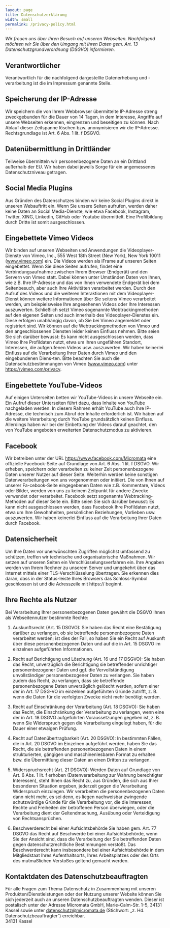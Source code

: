 ```yaml
---
layout: page
title: Datenschutzerklärung
width: small
permalink: /privacy-policy.html
---
```


*Wir freuen uns über Ihren Besuch auf unseren Webseiten. Nachfolgend möchten wir Sie über den Umgang mit Ihren Daten gem. Art. 13 Datenschutzgrundverordnung (DSGVO) informieren.*

## Verantwortlicher
Verantwortlich für die nachfolgend dargestellte Datenerhebung und -verarbeitung ist die im Impressum genannte Stelle.

## Speicherung der IP-Adresse
Wir speichern die von Ihrem Webbrowser übermittelte IP-Adresse streng zweckgebunden für die Dauer von 14 Tagen, in dem Interesse, Angriffe auf unsere Webseiten erkennen, eingrenzen und beseitigen zu können. Nach Ablauf dieser Zeitspanne löschen bzw. anonymisieren wir die IP-Adresse. Rechtsgrundlage ist Art. 6 Abs. 1 lit. f DSGVO.

## Datenübermittlung in Drittländer
Teilweise übermitteln wir personenbezogene Daten an ein Drittland außerhalb der EU. Wir haben dabei jeweils Sorge für ein angemessenes Datenschutzniveau getragen.

## Social Media Plugins
Aus Gründen des Datenschutzes binden wir keine Social Plugins direkt in unseren Webauftritt ein. Wenn Sie unsere Seiten aufrufen, werden daher keine Daten an Social Media-Dienste, wie etwa Facebook, Instagram, Twitter,  XING, LinkedIn, GitHub oder Youtube übermittelt. Eine Profilbildung durch Dritte ist somit ausgeschlossen.


## Eingebettete Vimeo Videos
Wir binden auf unseren Webseiten und Anwendungen die Videoplayer-Dienste von Vimeo, Inc., 555 West 18th Street (New York), New York 10011 (www.vimeo.com) ein. Die Videos werden als iFrame auf unseren Seiten eingebettet. Wenn Sie diese Seiten aufrufen, findet eine Verbindungsaufnahme zwischen Ihrem Browser (Endgerät) und den Servern von Vimeo statt. Dabei können unter Umständen Daten von Ihnen, wie z.B. Ihre IP-Adresse und das von Ihnen verwendete Endgerät bei dem Seitenbesuch, aber auch Ihre Aktivitäten verarbeitet werden. Durch den Aufruf des Videos und die weiteren Interaktionen mit dem Videoplayer-Dienst können weitere Informationen über Sie seitens Vimeo verarbeitet werden, um beispielsweise Ihre angesehenen Videos oder Ihre Interessen auszuwerten.
Schließlich setzt Vimeo sogenannte Webtrackingmethoden auf den eigenen Seiten und auch innerhalb des Videoplayer-Dienstes ein. Diese erfolgen unabhängig davon, ob Sie bei Vimeo angemeldet oder registriert sind. Wir können auf die Webtrackingmethoden von Vimeo und den angeschlossenen Diensten leider keinen Einfluss nehmen.
Bitte seien Sie sich darüber bewusst: Es kann nicht ausgeschlossen werden, dass Vimeo Ihre Profildaten nutzt, etwa um Ihren ungefähren Standort, Interessen, die aufgerufenen Videos usw. auszuwerten. Wir haben keinerlei Einfluss auf die Verarbeitung Ihrer Daten durch Vimeo und den eingebundenen Diens-ten.
Bitte beachten Sie auch die Datenschutzbestimmungen von Vimeo (www.vimeo.com) unter https://vimeo.com/privacy.

## Eingebettete YouTube-Videos
Auf einigen Unterseiten betten wir YouTube-Videos in unsere Webseite ein. Ein Aufruf dieser Unterseiten führt dazu, dass Inhalte von YouTube nachgeladen werden. In diesem Rahmen erhält YouTube auch Ihre IP-Adresse, die technisch zum Abruf der Inhalte erforderlich ist. Wir haben auf die weitere Verarbeitung durch YouTube grundsätzlich keinen Einfluss. Allerdings haben wir bei der Einbettung der Videos darauf geachtet, den von YouTube angeboten erweiterten Datenschutzmodus zu aktivieren.

## Facebook
Wir betreiben unter der URL https://www.facebook.com/Micromata eine offizielle Facebook-Seite auf Grundlage von Art. 6 Abs. 1 lit. f DSGVO. Wir erheben, speichern oder verarbeiten zu keiner Zeit personenbezogene Daten unserer Nutzer auf dieser Seite. Weiterhin werden keine sonstigen Datenverarbeitungen von uns vorgenommen oder initiiert. Die von Ihnen auf unserer Fa-cebook-Seite eingegebenen Daten wie z.B. Kommentare, Videos oder Bilder, werden von uns zu keinem Zeitpunkt für andere Zwecke verwendet oder verarbeitet.
Facebook setzt sogenannte Webtracking-Methoden auf dieser Seite ein. Bitte seien Sie sich darüber bewusst: Es kann nicht ausgeschlossen werden, dass Facebook Ihre Profildaten nutzt, etwa um Ihre Gewohnheiten, persönlichen Beziehungen, Vorlieben usw. auszuwerten. Wir haben keinerlei Einfluss auf die Verarbeitung Ihrer Daten durch Facebook.

## Datensicherheit
Um Ihre Daten vor unerwünschten Zugriffen möglichst umfassend zu schützen, treffen wir technische und organisatorische Maßnahmen. Wir setzen auf unseren Seiten ein Verschlüsselungsverfahren ein. Ihre Angaben werden von Ihrem Rechner zu unserem Server und umgekehrt über das Internet mittels einer TLS-Verschlüsselung übertragen. Sie erkennen dies daran, dass in der Status-leiste Ihres Browsers das Schloss-Symbol geschlossen ist und die Adresszeile mit https:// beginnt.

## Ihre Rechte als Nutzer
Bei Verarbeitung Ihrer personenbezogenen Daten gewährt die DSGVO Ihnen als Webseitennutzer bestimmte Rechte:
1. Auskunftsrecht (Art. 15 DSGVO):
Sie haben das Recht eine Bestätigung darüber zu verlangen, ob sie betreffende personenbezogene Daten verarbeitet werden; ist dies der Fall, so haben Sie ein Recht auf Auskunft über diese personenbezogenen Daten und auf die in Art. 15 DSGVO im einzelnen aufgeführten Informationen.
2. Recht auf Berichtigung und Löschung (Art. 16 und 17 DSGVO):
Sie haben das Recht, unverzüglich die Berichtigung sie betreffender unrichtiger personenbezogener Daten und ggf. die Vervollständigung unvollständiger personenbezogener Daten zu verlangen. Sie haben zudem das Recht, zu verlangen, dass sie betreffende personenbezogene Daten unverzüglich gelöscht werden, sofern einer der in Art. 17 DSG-VO im einzelnen aufgeführten Gründe zutrifft, z. B. wenn die Daten für die verfolgten Zwecke nicht mehr benötigt werden.
3. Recht auf Einschränkung der Verarbeitung (Art. 18 DSGVO):
Sie haben das Recht, die Einschränkung der Verarbeitung zu verlangen, wenn eine der in Art. 18 DSGVO aufgeführten Voraussetzungen gegeben ist, z. B. wenn Sie Widerspruch gegen die Verarbeitung eingelegt haben, für die Dauer einer etwaigen Prüfung.
4. Recht auf Datenübertragbarkeit (Art. 20 DSGVO):
In bestimmten Fällen, die in Art. 20 DSGVO im Einzelnen aufgeführt werden, haben Sie das Recht, die sie betreffenden personenbezogenen Daten in einem strukturierten, gängigen und maschinenlesbaren Format zu erhalten bzw. die Übermittlung dieser Daten an einen Dritten zu verlangen.

5. Widerspruchsrecht (Art. 21 DSGVO):
Werden Daten auf Grundlage von Art. 6 Abs. 1 lit. f erhoben (Datenverarbeitung zur Wahrung berechtigter Interessen), steht Ihnen das Recht zu, aus Gründen, die sich aus Ihrer besonderen Situation ergeben, jederzeit gegen die Verarbeitung Widerspruch einzulegen. Wir verarbeiten die personenbezogenen Daten dann nicht mehr, es sei denn, es liegen nachweisbar zwingende schutzwürdige Gründe für die Verarbeitung vor, die die Interessen, Rechte und Freiheiten der betroffenen Person überwiegen, oder die Verarbeitung dient der Geltendmachung, Ausübung oder Verteidigung von Rechtsansprüchen.

6. Beschwerderecht bei einer Aufsichtsbehörde
Sie haben gem. Art. 77 DSGVO das Recht auf Beschwerde bei einer Aufsichtsbehörde, wenn Sie der Ansicht sind, dass die Verarbeitung der Sie betreffenden Daten gegen datenschutzrechtliche Bestimmungen verstößt. Das Beschwerderecht kann insbesondere bei einer Aufsichtsbehörde in dem Mitgliedstaat Ihres Aufenthaltsorts, Ihres Arbeitsplatzes oder des Orts des mutmaßlichen Verstoßes geltend gemacht werden.

## Kontaktdaten des Datenschutzbeauftragten
Für alle Fragen zum Thema Datenschutz in Zusammenhang mit unseren Produkten/Dienstleistungen oder der Nutzung unserer Website können Sie sich jederzeit auch an unseren Datenschutzbeauftragten wenden. Dieser ist postalisch unter der Adresse Micromata GmbH, Marie-Calm-Str. 1-5, 34131 Kassel sowie unter datenschutz@micromata.de (Stichwort: „z. Hd. Datenschutzbeauftragter“) erreichbar.  
34131 Kassel


